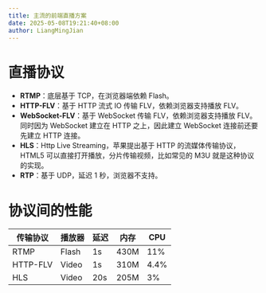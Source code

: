 ```yaml
---
title: 主流的前端直播方案
date: 2025-05-08T19:21:40+08:00
author: LiangMingJian
---
```


# 直播协议

- **RTMP**：底层基于 TCP，在浏览器端依赖 Flash。
- **HTTP-FLV**：基于 HTTP 流式 IO 传输 FLV，依赖浏览器支持播放 FLV。
- **WebSocket-FLV**：基于 WebSocket 传输 FLV，依赖浏览器支持播放 FLV。同时因为 WebSocket 建立在 HTTP 之上，因此建立 WebSocket 连接前还要先建立 HTTP 连接。
- **HLS**：Http Live Streaming，苹果提出基于 HTTP 的流媒体传输协议，HTML5 可以直接打开播放，分片传输视频，比如常见的 M3U 就是这种协议的实现。
- **RTP**：基于 UDP，延迟 1 秒，浏览器不支持。

# 协议间的性能

|传输协议|播放器|延迟|内存|CPU|
|---|---|---|---|---|
|RTMP|Flash|1s|430M|11%|
|HTTP-FLV|Video|1s|310M|4.4%|
|HLS|Video|20s|205M|3%|
